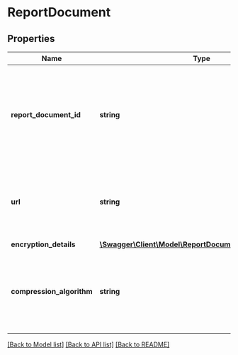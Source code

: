 # ReportDocument

## Properties
Name | Type | Description | Notes
------------ | ------------- | ------------- | -------------
**report_document_id** | **string** | The identifier for the report document. This identifier is unique only in combination with a seller ID. | 
**url** | **string** | A presigned URL for the report document. This URL expires after 5 minutes. | 
**encryption_details** | [**\Swagger\Client\Model\ReportDocumentEncryptionDetails**](ReportDocumentEncryptionDetails.md) |  | 
**compression_algorithm** | **string** | If present, the report document contents have been compressed with the provided algorithm. | [optional] 

[[Back to Model list]](../README.md#documentation-for-models) [[Back to API list]](../README.md#documentation-for-api-endpoints) [[Back to README]](../README.md)


